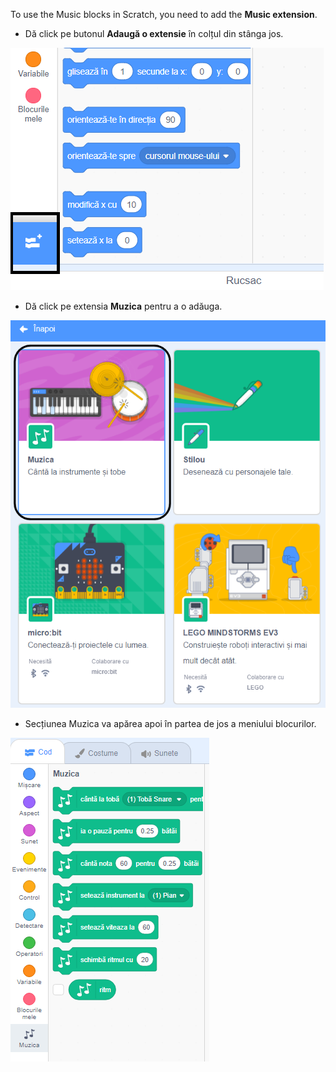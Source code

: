 To use the Music blocks in Scratch, you need to add the **Music extension**.

+ Dă click pe butonul **Adaugă o extensie** în colțul din stânga jos.

![butonul de adaugă extensie evidențiat](images/add-extension-annotated.png)

+ Dă click pe extensia **Muzica** pentru a o adăuga.

![extensie muzică evidențiată](images/click-music-annotated.png)

+ Secțiunea Muzica va apărea apoi în partea de jos a meniului blocurilor.

![blocuri din extensia Muzica](images/music-extension-blocks.png)